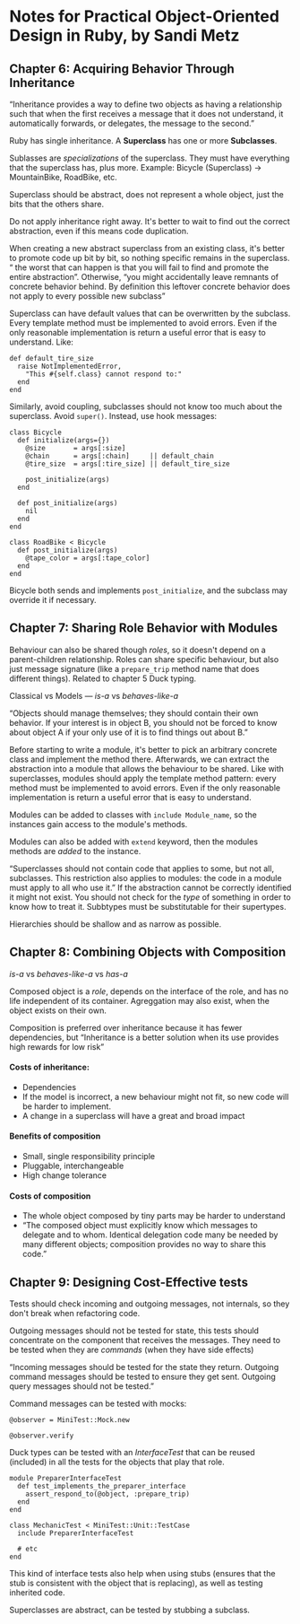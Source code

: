 # Notes for Practical Object-Oriented Design in Ruby, by Sandi Metz

## Chapter 6: Acquiring Behavior Through Inheritance

“Inheritance provides a way to define two objects as having a relationship such that when the first receives a message that it does not understand, it automatically forwards, or delegates, the message to the second.”

Ruby has single inheritance. A **Superclass** has one or more **Subclasses**.

Sublasses are _specializations_ of the superclass. They must have everything that the superclass has, plus more. Example: Bicycle (Superclass) -> MountainBike, RoadBike, etc.

Superclass should be abstract, does not represent a whole object, just the bits that the others share.

Do not apply inheritance right away. It's better to wait to find out the correct abstraction, even if this means code duplication.

When creating a new abstract superclass from an existing class, it's better to promote code up bit by bit, so nothing specific remains in the superclass. “ the worst that can happen is that you will fail to find and promote the entire abstraction”. Otherwise, “you might accidentally leave remnants of concrete behavior behind. By definition this leftover concrete behavior does not apply to every possible new subclass”

Superclass can have default values that can be overwritten by the subclass. Every template method must be implemented to avoid errors. Even if the only reasonable implementation is return a useful error that is easy to understand. Like:

```
def default_tire_size
  raise NotImplementedError,
    "This #{self.class} cannot respond to:"
  end
end
```

Similarly, avoid coupling, subclasses should not know too much about the superclass. Avoid `super()`. Instead, use hook messages:

```
class Bicycle
  def initialize(args={})
    @size       = args[:size]
    @chain      = args[:chain]     || default_chain
    @tire_size  = args[:tire_size] || default_tire_size

    post_initialize(args)   
  end

  def post_initialize(args)
    nil
  end
end

class RoadBike < Bicycle
  def post_initialize(args)
    @tape_color = args[:tape_color]
  end
end
```

Bicycle both sends and implements `post_initialize`, and the subclass may override it if necessary.

## Chapter 7: Sharing Role Behavior with Modules

Behaviour can also be shared though _roles_, so it doesn't depend on a parent-children relationship. Roles can share specific behaviour, but also just message signature (like a `prepare_trip` method name that does different things). Related to chapter 5 Duck typing.

Classical vs Models — _is-a_ vs _behaves-like-a_

“Objects should manage themselves; they should contain their own behavior. If your interest is in object B, you should not be forced to know about object A if your only use of it is to find things out about B.”

Before starting to write a module, it's better to pick an arbitrary concrete class and implement the method there. Afterwards, we can extract the abstraction into a module that allows the behaviour to be shared. Like with superclasses, modules should apply the template method pattern: every method must be implemented to avoid errors. Even if the only reasonable implementation is return a useful error that is easy to understand.

Modules can be added to classes with `include Module_name`, so the instances gain access to the module's methods.

Modules can also be added with `extend` keyword, then the modules methods are _added_ to the instance.

“Superclasses should not contain code that applies to some, but not all, subclasses. This restriction also applies to modules: the code in a module must apply to all who use it.” If the abstraction cannot be correctly identified it might not exist. You should not check for the _type_ of something in order to know how to treat it. Subbtypes must be substitutable for their supertypes.

Hierarchies should be shallow and as narrow as possible.

## Chapter 8: Combining Objects with Composition

_is-a_ vs _behaves-like-a_ vs _has-a_

Composed object is a _role_, depends on the interface of the role, and has no life independent of its container. Agreggation may also exist, when the object exists on their own.

Composition is preferred over inheritance because it has fewer dependencies, but “Inheritance is a better solution when its use provides high rewards for low risk”

#### Costs of inheritance:

- Dependencies
- If the model is incorrect, a new behaviour might not fit, so new code will be harder to implement.
- A change in a superclass will have a great and broad impact

#### Benefits of composition

- Small, single responsibility principle
- Pluggable, interchangeable
- High change tolerance

#### Costs of composition

- The whole object composed by tiny parts may be harder to understand
- “The composed object must explicitly know which messages to delegate and to whom. Identical delegation code many be needed by many different objects; composition provides no way to share this code.”

## Chapter 9: Designing Cost-Effective tests

Tests should check incoming and outgoing messages, not internals, so they don't break when refactoring code.

Outgoing messages should not be tested for state, this tests should concentrate on the component that receives the messages. They need to be tested when they are _commands_ (when they have side effects)

“Incoming messages should be tested for the state they return. Outgoing command messages should be tested to ensure they get sent. Outgoing query messages should not be tested.”

Command messages can be tested with mocks:

```
@observer = MiniTest::Mock.new
```

```
@observer.verify
```

Duck types can be tested with an _InterfaceTest_ that can be reused (included) in all the tests for the objects that play that role.

```
module PreparerInterfaceTest
  def test_implements_the_preparer_interface
    assert_respond_to(@object, :prepare_trip)
  end
end
```

```
class MechanicTest < MiniTest::Unit::TestCase
  include PreparerInterfaceTest

  # etc
end
```

This kind of interface tests also help when using stubs (ensures that the stub is consistent with the object that is replacing), as well as testing inherited code.

Superclasses are abstract, can be tested by stubbing a subclass.
